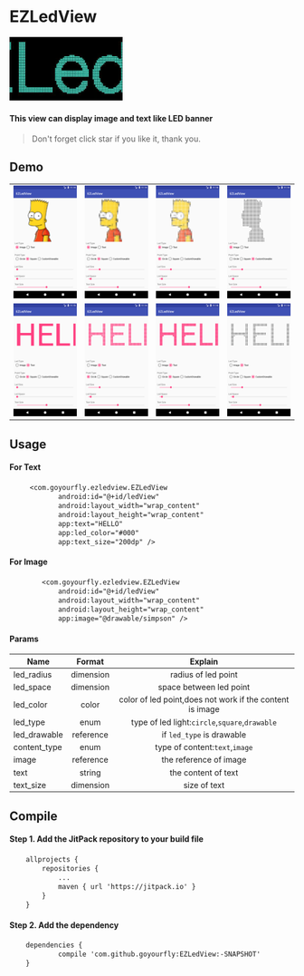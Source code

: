 # EZLedView


<img src="./img/img_head.gif?raw=true" alt="Example" width="200" />

#### This view can display image and text like LED banner

>Don't forget click star if you like it, thank you.

## Demo

<table>
<tr>
<td>
<img src="./img/img_0.png?raw=true" alt="Example" width="200" />
</td>
<td>
<img src="./img/img_1.png?raw=true" alt="Example" width="200" />
</td>
<td>
<img src="./img/img_2.png?raw=true" alt="Example" width="200" />
</td>
<td>
<img src="./img/img_3.png?raw=true" alt="Example" width="200" />
</td>
</tr>
<tr>
<td>
<img src="./img/img_4.png?raw=true" alt="Example" width="200" />
</td>
<td>
<img src="./img/img_5.png?raw=true" alt="Example" width="200" />
</td>
<td>
<img src="./img/img_6.png?raw=true" alt="Example" width="200" />
</td>
<td>
<img src="./img/img_7.png?raw=true" alt="Example" width="200" />
</td>
</tr>
</table>


## Usage


#### For Text
````
     <com.goyourfly.ezledview.EZLedView
            android:id="@+id/ledView"
            android:layout_width="wrap_content"
            android:layout_height="wrap_content"
            app:text="HELLO"
            app:led_color="#000"
            app:text_size="200dp" />
````

#### For Image
````
        <com.goyourfly.ezledview.EZLedView
            android:id="@+id/ledView"
            android:layout_width="wrap_content"
            android:layout_height="wrap_content"
            app:image="@drawable/simpson" />
````

#### Params
| Name | Format | Explain |
|-----|:-----:|:------:|
|led_radius|dimension|radius of led point|
|led_space|dimension|space between led point|
|led_color|color|color of led point,does not work if the content is image|
|led_type|enum|type of led light:`circle`,`square`,`drawable`|
|led_drawable|reference|if `led_type` is drawable|
|content_type|enum|type of content:`text`,`image`|
|image|reference|the reference of image|
|text|string|the content of text|
|text_size|dimension|size of text|


## Compile

#### Step 1. Add the JitPack repository to your build file
````
	allprojects {
		repositories {
			...
			maven { url 'https://jitpack.io' }
		}
	}
````

#### Step 2. Add the dependency
````
	dependencies {
	        compile 'com.github.goyourfly:EZLedView:-SNAPSHOT'
	}
````